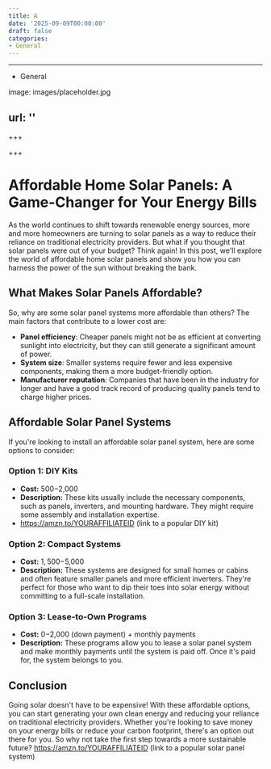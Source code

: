 ```yaml
---
title: A
date: '2025-09-09T00:00:00'
draft: false
categories:
- General
---
```


---

- General

image: images/placeholder.jpg

url: ''
---

+++





+++





**Affordable Home Solar Panels: A Game-Changer for Your Energy Bills**
=====================================================

As the world continues to shift towards renewable energy sources, more and more homeowners are turning to solar panels as a way to reduce their reliance on traditional electricity providers. But what if you thought that solar panels were out of your budget? Think again! In this post, we'll explore the world of affordable home solar panels and show you how you can harness the power of the sun without breaking the bank.

**What Makes Solar Panels Affordable?**
-----------------------------------

So, why are some solar panel systems more affordable than others? The main factors that contribute to a lower cost are:

* **Panel efficiency**: Cheaper panels might not be as efficient at converting sunlight into electricity, but they can still generate a significant amount of power.
* **System size**: Smaller systems require fewer and less expensive components, making them a more budget-friendly option.
* **Manufacturer reputation**: Companies that have been in the industry for longer and have a good track record of producing quality panels tend to charge higher prices.

**Affordable Solar Panel Systems**
-------------------------------

If you're looking to install an affordable solar panel system, here are some options to consider:

### Option 1: DIY Kits

* **Cost:** $500-$2,000
* **Description:** These kits usually include the necessary components, such as panels, inverters, and mounting hardware. They might require some assembly and installation expertise.
* https://amzn.to/YOURAFFILIATEID (link to a popular DIY kit)

### Option 2: Compact Systems

* **Cost:** $1,500-$5,000
* **Description:** These systems are designed for small homes or cabins and often feature smaller panels and more efficient inverters. They're perfect for those who want to dip their toes into solar energy without committing to a full-scale installation.

### Option 3: Lease-to-Own Programs

* **Cost:** $0-$2,000 (down payment) + monthly payments
* **Description:** These programs allow you to lease a solar panel system and make monthly payments until the system is paid off. Once it's paid for, the system belongs to you.

**Conclusion**
----------

Going solar doesn't have to be expensive! With these affordable options, you can start generating your own clean energy and reducing your reliance on traditional electricity providers. Whether you're looking to save money on your energy bills or reduce your carbon footprint, there's an option out there for you. So why not take the first step towards a more sustainable future? https://amzn.to/YOURAFFILIATEID (link to a popular solar panel system)